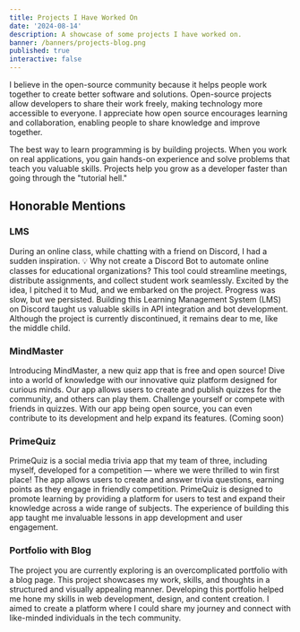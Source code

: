 ```yaml
---
title: Projects I Have Worked On
date: '2024-08-14'
description: A showcase of some projects I have worked on.
banner: /banners/projects-blog.png
published: true
interactive: false
---
```


<script lang="ts">
    import Project from '$lib/components/project.svelte';
</script>

I believe in the open-source community because it helps people work together to create better software and solutions. Open-source projects allow developers to share their work freely, making technology more accessible to everyone. I appreciate how open source encourages learning and collaboration, enabling people to share knowledge and improve together.

The best way to learn programming is by building projects. When you work on real applications, you gain hands-on experience and solve problems that teach you valuable skills. Projects help you grow as a developer faster than going through the "tutorial hell."

## Honorable Mentions

### LMS

<p class="leading-7 px-8 text-lg text-justify md:px-3">
    During an online class, while chatting with a friend on Discord, I had a sudden inspiration. 💡 Why not create a Discord Bot to automate online classes for educational organizations? This tool could streamline meetings, distribute assignments, and collect student work seamlessly. Excited by the idea, I pitched it to Mud, and we embarked on the project. Progress was slow, but we persisted. Building this <span class="text-blue-600 font-bold">Learning Management System</span> (LMS) on Discord taught us valuable skills in API integration and bot development. Although the project is currently <span class="text-red-600">discontinued</span>, it remains dear to me, like the middle child.
</p>

<div class="flex justify-center not-prose">
    <Project username="MeCandyCat" repositoryName="LMS" />
</div>

### MindMaster

<p class="leading-7 px-8 text-lg text-justify md:px-3">
    Introducing MindMaster, a new quiz app that is free and open source! Dive into a world of knowledge with our innovative quiz platform designed for curious minds. Our app allows users to create and publish quizzes for the community, and others can play them. Challenge yourself or compete with friends in quizzes. With our app being open source, you can even contribute to its development and help expand its features. (Coming soon)
</p>

### PrimeQuiz

<p class="leading-7 px-8 text-lg text-justify md:px-3">
PrimeQuiz is a social media trivia app that my team of three, including myself, developed for a competition — where we were thrilled to win first place! The app allows users to create and answer trivia questions, earning points as they engage in friendly competition. PrimeQuiz is designed to promote learning by providing a platform for users to test and expand their knowledge across a wide range of subjects. The experience of building this app taught me invaluable lessons in app development and user engagement.
</p>

<div class="flex justify-center not-prose">
    <Project username="SPCdevs" repositoryName="prime-quiz" />
</div>

### Portfolio with Blog

<p class="leading-7 px-8 text-lg text-justify md:px-3">
    The project you are currently exploring is an overcomplicated portfolio with a blog page. This project showcases my work, skills, and thoughts in a structured and visually appealing manner. Developing this portfolio helped me hone my skills in web development, design, and content creation. I aimed to create a platform where I could share my journey and connect with like-minded individuals in the tech community.
</p>

<div class="flex justify-center not-prose">
    <Project username="MeCandyCat" repositoryName="Portfolio" />
</div>
